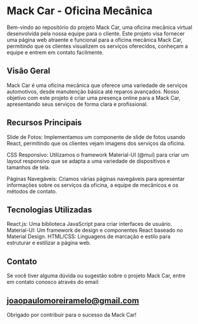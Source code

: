 # Mack Car - Oficina Mecânica
Bem-vindo ao repositório do projeto Mack Car, uma oficina mecânica virtual desenvolvida pela nossa equipe para o cliente. Este projeto visa fornecer uma página web atraente e funcional para a oficina mecânica Mack Car, permitindo que os clientes visualizem os serviços oferecidos, conheçam a equipe e entrem em contato facilmente.

## Visão Geral
Mack Car é uma oficina mecânica que oferece uma variedade de serviços automotivos, desde manutenção básica até reparos avançados. Nosso objetivo com este projeto é criar uma presença online para a Mack Car, apresentando seus serviços de forma clara e profissional.

## Recursos Principais
Slide de Fotos: Implementamos um componente de slide de fotos usando React, permitindo que os clientes vejam imagens dos serviços da oficina.

CSS Responsivo: Utilizamos o framework Material-UI (@mui) para criar um layout responsivo que se adapta a uma variedade de dispositivos e tamanhos de tela.

Páginas Navegáveis: Criamos várias páginas navegáveis para apresentar informações sobre os serviços da oficina, a equipe de mecânicos e os métodos de contato.

## Tecnologias Utilizadas
React.js: Uma biblioteca JavaScript para criar interfaces de usuário.
Material-UI: Um framework de design e componentes React baseado no Material Design.
HTML/CSS: Linguagens de marcação e estilo para estruturar e estilizar a página web.

## Contato
Se você tiver alguma dúvida ou sugestão sobre o projeto Mack Car, entre em contato conosco através do email:
## joaopaulomoreiramelo@gmail.com

Obrigado por contribuir para o sucesso da Mack Car!